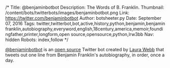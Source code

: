 /*
Title: @benjaminbotbot
Description: The Words of B. Franklin.
Thumbnail: /content/bots/twitterbots/images/benjaminbotbot.png
Link: https://twitter.com/benjaminbotbot
Author: botsheeter.py
Date: September 07, 2016
Tags: twitter,twitterbot,bot,active,history,python,benjamin,benjamin franklin,autobiography,everyword,english,18century,america,memoir,foundingfather,printer,longform,open source,opensource,python,lrw3bb
Nav: hidden
Robots: index,follow
*/

[@benjaminbotbot](https://twitter.com/benjaminbotbot) is an [open source](https://github.com/tpinecone/hello-world-bot) Twitter bot created by [Laura Webb](https://twitter.com/LRW3bb) that tweets out one line from Benjamin Franklin's autobiography, in order, once a day.
